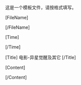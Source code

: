 ﻿这是一个模板文件，请按格式填写。

[FileName]

[/FileName]

[Time]

[/Time]

[Title]
电影-异星觉醒及其它
[/Title]

[Content]

[/Content]
